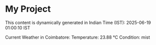 # My Project

This content is dynamically generated in Indian Time (IST): 2025-06-19 01:00:10 IST


Current Weather in Coimbatore:
Temperature: 23.88 °C
Condition: mist
